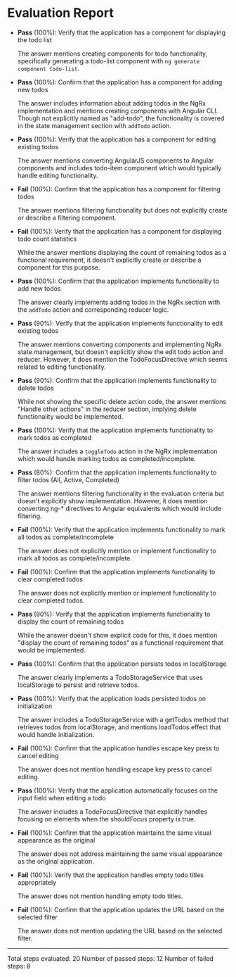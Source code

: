 # Evaluation Report

- **Pass** (100%): Verify that the application has a component for displaying the todo list
  
  The answer mentions creating components for todo functionality, specifically generating a todo-list component with `ng generate component todo-list`.

- **Pass** (100%): Confirm that the application has a component for adding new todos
  
  The answer includes information about adding todos in the NgRx implementation and mentions creating components with Angular CLI. Though not explicitly named as "add-todo", the functionality is covered in the state management section with `addTodo` action.

- **Pass** (100%): Verify that the application has a component for editing existing todos
  
  The answer mentions converting AngularJS components to Angular components and includes todo-item component which would typically handle editing functionality.

- **Fail** (100%): Confirm that the application has a component for filtering todos
  
  The answer mentions filtering functionality but does not explicitly create or describe a filtering component.

- **Fail** (100%): Verify that the application has a component for displaying todo count statistics
  
  While the answer mentions displaying the count of remaining todos as a functional requirement, it doesn't explicitly create or describe a component for this purpose.

- **Pass** (100%): Confirm that the application implements functionality to add new todos
  
  The answer clearly implements adding todos in the NgRx section with the `addTodo` action and corresponding reducer logic.

- **Pass** (90%): Verify that the application implements functionality to edit existing todos
  
  The answer mentions converting components and implementing NgRx state management, but doesn't explicitly show the edit todo action and reducer. However, it does mention the TodoFocusDirective which seems related to editing functionality.

- **Pass** (90%): Confirm that the application implements functionality to delete todos
  
  While not showing the specific delete action code, the answer mentions "Handle other actions" in the reducer section, implying delete functionality would be implemented.

- **Pass** (100%): Verify that the application implements functionality to mark todos as completed
  
  The answer includes a `toggleTodo` action in the NgRx implementation which would handle marking todos as completed/incomplete.

- **Pass** (80%): Confirm that the application implements functionality to filter todos (All, Active, Completed)
  
  The answer mentions filtering functionality in the evaluation criteria but doesn't explicitly show implementation. However, it does mention converting ng-* directives to Angular equivalents which would include filtering.

- **Fail** (100%): Verify that the application implements functionality to mark all todos as complete/incomplete
  
  The answer does not explicitly mention or implement functionality to mark all todos as complete/incomplete.

- **Fail** (100%): Confirm that the application implements functionality to clear completed todos
  
  The answer does not explicitly mention or implement functionality to clear completed todos.

- **Pass** (90%): Verify that the application implements functionality to display the count of remaining todos
  
  While the answer doesn't show explicit code for this, it does mention "display the count of remaining todos" as a functional requirement that would be implemented.

- **Pass** (100%): Confirm that the application persists todos in localStorage
  
  The answer clearly implements a TodoStorageService that uses localStorage to persist and retrieve todos.

- **Pass** (100%): Verify that the application loads persisted todos on initialization
  
  The answer includes a TodoStorageService with a getTodos method that retrieves todos from localStorage, and mentions loadTodos effect that would handle initialization.

- **Fail** (100%): Confirm that the application handles escape key press to cancel editing
  
  The answer does not mention handling escape key press to cancel editing.

- **Pass** (100%): Verify that the application automatically focuses on the input field when editing a todo
  
  The answer includes a TodoFocusDirective that explicitly handles focusing on elements when the shouldFocus property is true.

- **Fail** (100%): Confirm that the application maintains the same visual appearance as the original
  
  The answer does not address maintaining the same visual appearance as the original application.

- **Fail** (100%): Verify that the application handles empty todo titles appropriately
  
  The answer does not mention handling empty todo titles.

- **Fail** (100%): Confirm that the application updates the URL based on the selected filter
  
  The answer does not mention updating the URL based on the selected filter.

---

Total steps evaluated: 20
Number of passed steps: 12
Number of failed steps: 8